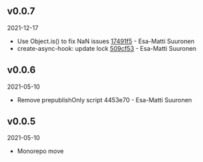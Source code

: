 ## v0.0.7

2021-12-17

-   Use Object.is() to fix NaN issues [17491f5](https://github.com/valu-digital/npm-packages/commit/17491f5) - Esa-Matti Suuronen
-   create-async-hook: update lock [509cf53](https://github.com/valu-digital/npm-packages/commit/509cf53) - Esa-Matti Suuronen

## v0.0.6

2021-05-10

-   Remove prepublishOnly script 4453e70 - Esa-Matti Suuronen

## v0.0.5

2021-05-10

-   Monorepo move
